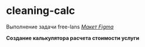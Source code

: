 # cleaning-calc
Выполнение задачи free-lans _[Макет Figma](https://www.figma.com/file/HD3Bd5xZ1rSDMGVIhjKovY/%D0%9A%D0%BB%D0%B8%D0%BD%D0%B8%D0%BD%D0%B3?node-id=2410%3A1689)_

**Создание калькулятора расчета стоимости услуги**
